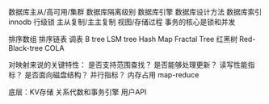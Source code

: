数据库主从/高可用/集群
数据库隔离级别
数据库引擎
数据库设计方法
数据库索引
innodb 行级锁
主从复制/主主复制
视图/存储过程
事务的核心是锁和并发




排序数组
排序链表
调表
B tree
LSM tree
Hash Map
Fractal Tree
红黑树  Red-Black-tree
COLA


对映射来说的关键特性：
是否支持范围查找？
是否能够处理更新？
读写性能指标？
是否面向磁盘结构？
并行指标？
内存占用
map-reduce

底层：KV存储
关系代数和事务引擎
用户API



